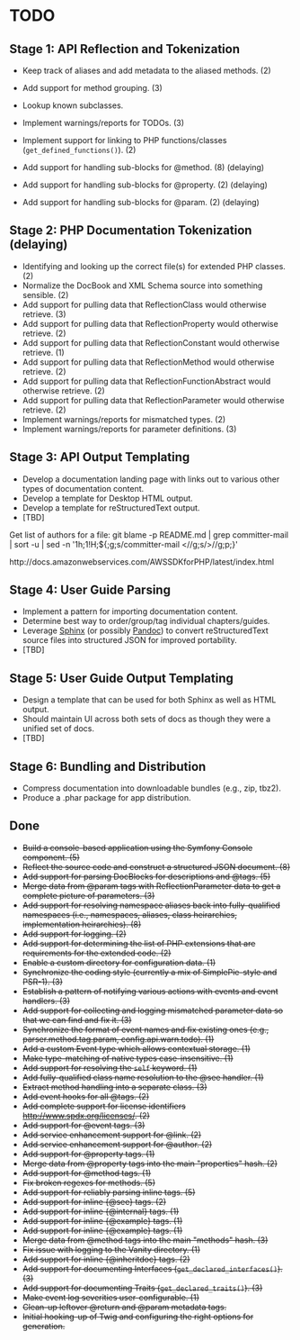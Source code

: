 # TODO

## Stage 1: API Reflection and Tokenization

* Keep track of aliases and add metadata to the aliased methods. (2)
* Add support for method grouping. (3)
* Lookup known subclasses.
* Implement warnings/reports for TODOs. (3)
* Implement support for linking to PHP functions/classes (`get_defined_functions()`). (2)

* Add support for handling sub-blocks for @method. (8) (delaying)
* Add support for handling sub-blocks for @property. (2) (delaying)
* Add support for handling sub-blocks for @param. (2) (delaying)


## Stage 2: PHP Documentation Tokenization (delaying)

* Identifying and looking up the correct file(s) for extended PHP classes. (2)
* Normalize the DocBook and XML Schema source into something sensible. (2)
* Add support for pulling data that ReflectionClass would otherwise retrieve. (3)
* Add support for pulling data that ReflectionProperty would otherwise retrieve. (2)
* Add support for pulling data that ReflectionConstant would otherwise retrieve. (1)
* Add support for pulling data that ReflectionMethod would otherwise retrieve. (2)
* Add support for pulling data that ReflectionFunctionAbstract would otherwise retrieve. (2)
* Add support for pulling data that ReflectionParameter would otherwise retrieve. (2)
* Implement warnings/reports for mismatched types. (2)
* Implement warnings/reports for parameter definitions. (3)


## Stage 3: API Output Templating

* Develop a documentation landing page with links out to various other types of documentation content.
* Develop a template for Desktop HTML output.
* Develop a template for reStructuredText output.
* [TBD]

<meta name="application-name" content="Ryan Parman"/>
<meta name="msapplication-TileColor" content="#58595B"/>
<meta name="msapplication-TileImage" content="8b35978c-2e91-4fe6-b4ca-5ded8cf3335e.png"/>

<meta name="application-name" content="Build My Pinned Site" />
<meta name="msapplication-starturl" content="http://buildmypinnedsite.com" />
<meta name="msapplication-navbutton-color" content="#3480C0" />
<meta name="msapplication-window" content="width=1024;height=768" />
<meta name="msapplication-tooltip" content="Start Build My Pinned Site" />

<meta name="msapplication-task" content="name=Develop for Internet Explorer 9; action-uri=http://www.beautyoftheweb.com/#/startdeveloping; icon-uri=/favicon.ico">
<meta name="msapplication-task" content="name=Attend a Web Camp; action-uri=http://www.beautyoftheweb.com/#/camps; icon-uri=/favicon.ico" />

<link rel="search" type="application/opensearchdescription+xml" href="/opensearch.xml" title="GitHub">

<script>if(window.navigator&&window.navigator.loadPurpose==="preview"){window.location.href="https://www.icloud.com/topsites_preview/"};</script>


Get list of authors for a file:
git blame -p README.md | grep committer-mail | sort -u | sed -n '1h;1!H;${;g;s/committer-mail <//g;s/>//g;p;}'

<?xml version="1.0"?>
<urlset xmlns="http://www.sitemaps.org/schemas/sitemap/0.9">
	<url>
		<loc>http://docs.amazonwebservices.com/AWSSDKforPHP/latest/index.html</loc>
	</url>
</urlset>

## Stage 4: User Guide Parsing

* Implement a pattern for importing documentation content.
* Determine best way to order/group/tag individual chapters/guides.
* Leverage [Sphinx](http://sphinx.pocoo.org) (or possibly [Pandoc](http://johnmacfarlane.net/pandoc/)) to convert reStructuredText source files into structured JSON for improved portability.
* [TBD]


## Stage 5: User Guide Output Templating

* Design a template that can be used for both Sphinx as well as HTML output.
* Should maintain UI across both sets of docs as though they were a unified set of docs.
* [TBD]


## Stage 6: Bundling and Distribution

* Compress documentation into downloadable bundles (e.g., zip, tbz2).
* Produce a .phar package for app distribution.


## Done

* ~~Build a console-based application using the Symfony Console component. (5)~~
* ~~Reflect the source code and construct a structured JSON document. (8)~~
* ~~Add support for parsing DocBlocks for descriptions and @tags. (5)~~
* ~~Merge data from @param tags with ReflectionParameter data to get a complete picture of parameters. (3)~~
* ~~Add support for resolving namespace aliases back into fully-qualified namespaces (i.e., namespaces, aliases, class heirarchies, implementation heirarchies). (8)~~
* ~~Add support for logging. (2)~~
* ~~Add support for determining the list of PHP extensions that are requirements for the extended code. (2)~~
* ~~Enable a custom directory for configuration data. (1)~~
* ~~Synchronize the coding style (currently a mix of SimplePie-style and PSR-1). (3)~~
* ~~Establish a pattern of notifying various actions with events and event handlers. (3)~~
* ~~Add support for collecting and logging mismatched parameter data so that we can find and fix it. (3)~~
* ~~Synchronize the format of event names and fix existing ones (e.g., parser.method.tag.param, config.api.warn.todo). (1)~~
* ~~Add a custom Event type which allows contextual storage. (1)~~
* ~~Make type-matching of native types case-insensitive. (1)~~
* ~~Add support for resolving the `self` keyword. (1)~~
* ~~Add fully-qualified class name resolution to the @see handler. (1)~~
* ~~Extract method handling into a separate class. (3)~~
* ~~Add event hooks for all @tags. (2)~~
* ~~Add complete support for license identifiers <http://www.spdx.org/licenses/>. (2)~~
* ~~Add support for @event tags. (3)~~
* ~~Add service enhancement support for @link. (2)~~
* ~~Add service enhancement support for @author. (2)~~
* ~~Add support for @property tags. (1)~~
* ~~Merge data from @property tags into the main "properties" hash. (2)~~
* ~~Add support for @method tags. (1)~~
* ~~Fix broken regexes for methods. (5)~~
* ~~Add support for reliably parsing inline tags. (5)~~
* ~~Add support for inline {@see} tags. (2)~~
* ~~Add support for inline {@internal} tags. (1)~~
* ~~Add support for inline {@example} tags. (1)~~
* ~~Add support for inline {@example} tags. (1)~~
* ~~Merge data from @method tags into the main "methods" hash. (3)~~
* ~~Fix issue with logging to the Vanity directory. (1)~~
* ~~Add support for inline {@inheritdoc} tags. (2)~~
* ~~Add support for documenting Interfaces (`get_declared_interfaces()`). (3)~~
* ~~Add support for documenting Traits (`get_declared_traits()`). (3)~~
* ~~Make event log severities user-configurable. (1)~~
* ~~Clean-up leftover @return and @param metadata tags.~~
* ~~Initial hooking-up of Twig and configuring the right options for generation.~~


